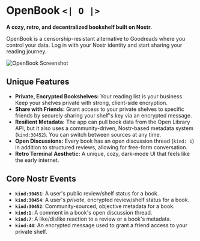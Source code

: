 # OpenBook `<| O |>`

**A cozy, retro, and decentralized bookshelf built on Nostr.**

OpenBook is a censorship-resistant alternative to Goodreads where you control your data. Log in with your Nostr identity and start sharing your reading journey.

![OpenBook Screenshot](https://user-images.githubusercontent.com/395622/230791299-03358575-358a-4283-8744-910515f5615f.png)

## Unique Features

- **Private, Encrypted Bookshelves:** Your reading list is your business. Keep your shelves private with strong, client-side encryption.
- **Share with Friends:** Grant access to your private shelves to specific friends by securely sharing your shelf's key via an encrypted message.
- **Resilient Metadata:** The app can pull book data from the Open Library API, but it also uses a community-driven, Nostr-based metadata system (`kind:30452`). You can switch between sources at any time.
- **Open Discussions:** Every book has an open discussion thread (`kind: 1`) in addition to structured reviews, allowing for free-form conversation.
- **Retro Terminal Aesthetic:** A unique, cozy, dark-mode UI that feels like the early internet.

## Core Nostr Events

- **`kind:30451`**: A user's public review/shelf status for a book.
- **`kind:30454`**: A user's *private*, encrypted review/shelf status for a book.
- **`kind:30452`**: Community-sourced, objective metadata for a book.
- **`kind:1`**: A comment in a book's open discussion thread.
- **`kind:7`**: A like/dislike reaction to a review or a book's metadata.
- **`kind:44`**: An encrypted message used to grant a friend access to your private shelf.
